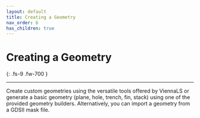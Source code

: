 ```yaml
---
layout: default
title: Creating a Geometry
nav_order: 6
has_children: true
---
```


# Creating a Geometry
{: .fs-9 .fw-700 }

---

Create custom geometries using the versatile tools offered by ViennaLS or generate a basic geometry (plane, hole, trench, fin, stack) using one of the provided geometry builders. Alternatively, you can import a geometry from a GDSII mask file.